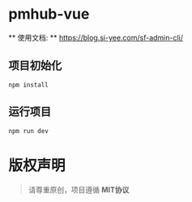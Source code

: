 # pmhub-vue

** 使用文档: ** https://blog.si-yee.com/sf-admin-cli/

## 项目初始化
```
npm install
```

## 运行项目
```
npm run dev
```

# 版权声明

> 请尊重原创，项目遵循 **MIT协议**